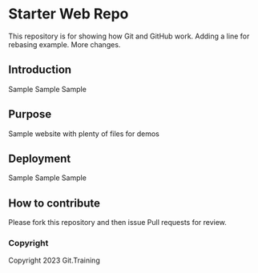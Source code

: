 # Starter Web Repo

This repository is for showing how Git and GitHub work. Adding a line for rebasing example. More changes.

## Introduction

Sample Sample Sample

## Purpose

Sample website with plenty of files for demos

## Deployment

Sample Sample Sample

## How to contribute

Please fork this repository and then issue Pull requests for review.

### Copyright

Copyright 2023 Git.Training